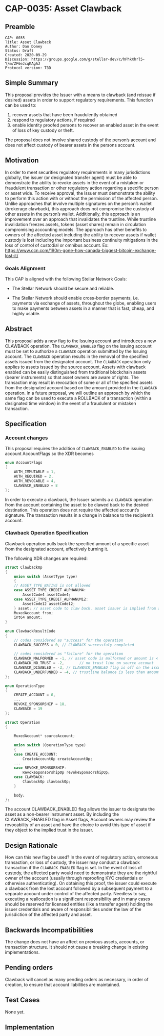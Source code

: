 # CAP-0035:  Asset Clawback

## Preamble

```text
CAP: 0035
Title: Asset Clawback
Author: Dan Doney
Status: Draft
Created: 2020-09-29
Discussion: https://groups.google.com/g/stellar-dev/c/hPhkXhrl5-Y/m/ZF6eJcqKAgAJ
Protocol version: TBD
```

## Simple Summary

This proposal provides the Issuer with a means to clawback (and reissue if desired)
assets in order to support regulatory requirements. This function can be used to: 

1) recover assets that have been fraudulently obtained 
2) respond to regulatory actions, if required 
3) enable identity proofed persons to recover an enabled asset
in the event of loss of key custody or theft. 

The proposal does not involve shared
custody of the person’s account and does not affect custody of bearer assets in 
the persons account.

## Motivation

In order to meet securities regulatory requirements in many jurisdictions globally, 
the issuer (or designated transfer agent) must be able to demonstrate the ability 
to revoke assets in the event of a mistaken or fraudulent transaction or other 
regulatory action regarding a specific person or asset wide. To receive approval, 
the Issuer must demonstrate the ability to perform this action with or without the 
permission of the affected person. Unlike approaches that involve multiple 
signatures on the person’s wallet (brokerage clawback), this approach does not 
compromise the custody of other assets in the person’s wallet. Additionally, this 
approach is an improvement over an approach that invalidates the trustline. While 
trustline invalidation freezes assets, tokens (asset shares) remain in circulation 
compromising accounting models. The approach has other benefits to owners of the 
affected asset including the ability to recover assets if wallet custody is lost 
including the important business continuity mitigations in the loss of control of 
custodial or omnibus account. 
Ex: https://www.ccn.com/190m-gone-how-canada-biggest-bitcoin-exchange-lost-it/

### Goals Alignment

This CAP is aligned with the following Stellar Network Goals:

- The Stellar Network should be secure and reliable.

- The Stellar Network should enable cross-border payments, i.e. payments via 
exchange of assets, throughout the globe, enabling users to make payments between 
assets in a manner that is fast, cheap, and highly usable.

## Abstract

This proposal adds a new flag to the Issuing account and introduces a new CLAWBACK 
operation. The `CLAWBACK_ENABLED` flag on the issuing account must be set to 
authorize a `CLAWBACK` operation submitted by the Issuing account.  The `CLAWBACK` 
operation results in the removal of the specified assets issued from the 
designated account. The `CLAWBACK` operation only applies to assets issued by the 
source account. Assets with clawback enabled can be easily distinguished from 
traditional blockchain assets (bearer instruments) so that asset owners are aware 
of rights. The transaction may result in revocation of some or all of the specified 
assets from the designated account based on the amount provided in the `CLAWBACK` 
operation. In a future proposal, we will outline an approach by which the same flag 
can be used to execute a ROLLBACK of a transaction (within a designated time window) 
in the event of a fraudulent or mistaken transaction.

## Specification

### Account changes
This proposal requires the addition of `CLAWBACK_ENABLED` to the issuing account 
AccountFlags so the XDR becomes
 
```c
enum AccountFlags
{
    AUTH_IMMUTABLE = 1,                                      
    AUTH_REQUIRED = 2,                                  
    AUTH_REVOCABLE = 4,                                  
    CLAWBACK_ENABLED = 8                                  
};
```
 
In order to execute a clawback, the Issuer submits a  a `CLAWBACK` operation 
from the account containing the asset to be clawed back to the desired 
destination. This operation does not require the affected account’s signature. 
The transaction results in a change in balance to the recipient’s account. 
 
### Clawback Operation Specification
Clawback operation pulls back the specified amount of a specific asset from 
the designated account, effectively burning it.

The following XDR changes are required:

```c
struct ClawbackOp 
{
    union switch (AssetType type)
    {
    // ASSET_TYPE_NATIVE is not allowed
    case ASSET_TYPE_CREDIT_ALPHANUM4:
        AssetCode4 assetCode4;
    case ASSET_TYPE_CREDIT_ALPHANUM12:
        AssetCode12 assetCode12;
    } asset; // asset code to claw back. asset issuer is implied from source account.  
    MuxedAccount from;
    int64 amount;
}
 
enum ClawbackResultCode
{
    // codes considered as "success" for the operation
    CLAWBACK_SUCCESS = 0, // CLAWBACK successfuly completed
 
    // codes considered as "failure" for the operation
    CLAWBACK_MALFORMED = -1, // asset code is malformed or amount is < 1
    CLAWBACK_NO_TRUST = -2,       // no trust line on source account
    CLAWBACK_DISABLED = -3, // CLAWBACK_ENABLED flag is off on the issuer account 
    CLAWBACK_UNDERFUNDED = -4, // trustline balance is less than amount to clawback 
};
 
enum OperationType
{
    CREATE_ACCOUNT = 0,
    ...
    REVOKE_SPONSORSHIP = 18,
    CLAWBACK = 19
};
 
struct Operation
{
 
    MuxedAccount* sourceAccount;
 
    union switch (OperationType type)
    {
    case CREATE_ACCOUNT:
        CreateAccountOp createAccountOp;
    ...
    case REVOKE_SPONSORSHIP:
        RevokeSponsorshipOp revokeSponsorshipOp;
    case CLAWBACK:
    	ClawbackOp clawbackOp;
    }
 
    body;
};
``` 
 
The account CLAWBACK_ENABLED flag allows the issuer to designate the asset as a
non-bearer instrument asset. By including the CLAWBACK_ENABLED flag in Asset 
flags, Account owners may review the revocability of an asset and have the 
choice to avoid this type of asset if they object to the implied trust in the 
issuer.  

## Design Rationale

How can this new flag be used?
In the event of regulatory action, erroneous transaction, or loss of custody,
the issuer may conduct a clawback transaction if the `CLAWBACK_ENABLED` flag is 
set. In the event of loss of custody, the affected party would need to 
demonstrate they are the rightful owner of the account (usually through 
reproofing KYC credentials or otherwise authenticating). On obtaining this 
proof, the issuer could execute a clawback from the lost account followed by a
subsequent payment to a separate account under control of the affected party. 
Needless to say, executing a reallocation is a significant responsibility and 
in many cases should be reserved for licensed entities (like a transfer agent) 
holding the issuer credentials and aware of responsibilities under the law of 
the jurisdiction of the affected party and asset. 
 

## Backwards Incompatibilities

The change does not have an affect on previous assets, accounts, or transaction 
structure. It should not cause a breaking change in existing implementations. 
 
## Pending orders

Clawback will cancel as many pending orders as necessary, in order of creation, 
to ensure that account liabilities are maintained.

## Test Cases

None yet.

## Implementation
